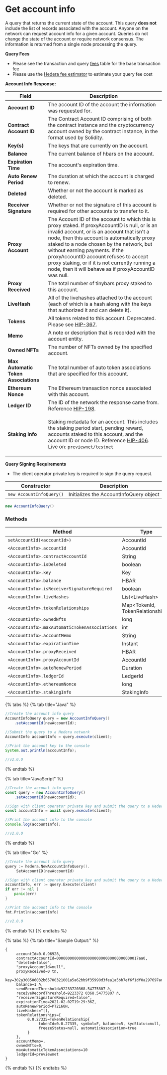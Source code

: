 # Get account info

A query that returns the current state of the account. This query **does not** include the list of records associated with the account. Anyone on the network can request account info for a given account. Queries do not change the state of the account or require network consensus. The information is returned from a single node processing the query.

**Query Fees**

* Please see the transaction and query [fees](../../../networks/mainnet/fees/#transaction-and-query-fees) table for the base transaction fee
* Please use the [Hedera fee estimator](https://hedera.com/fees) to estimate your query fee cost

**Account Info Response:**

| **Field**                            | **Description**                                                                                                                                                                                                                                                                                                                                                                                                                  |
| ------------------------------------ | -------------------------------------------------------------------------------------------------------------------------------------------------------------------------------------------------------------------------------------------------------------------------------------------------------------------------------------------------------------------------------------------------------------------------------- |
| **Account ID**                       | The account ID of the account the information was requested for.                                                                                                                                                                                                                                                                                                                                                                 |
| **Contract Account ID**              | The Contract Account ID comprising of both the contract instance and the cryptocurrency account owned by the contract instance, in the format used by Solidity.                                                                                                                                                                                                                                                                  |
| **Key(s)**                           | The keys that are currently on the account.                                                                                                                                                                                                                                                                                                                                                                                      |
| **Balance**                          | The current balance of hbars on the account.                                                                                                                                                                                                                                                                                                                                                                                     |
| **Expiration Time**                  | The account's expiration time.                                                                                                                                                                                                                                                                                                                                                                                                   |
| **Auto Renew Period**                | The duration at which the account is charged to renew.                                                                                                                                                                                                                                                                                                                                                                           |
| **Deleted**                          | Whether or not the account is marked as deleted.                                                                                                                                                                                                                                                                                                                                                                                 |
| **Receiver Signature**               | Whether or not the signature of this account is required for other accounts to transfer to it.                                                                                                                                                                                                                                                                                                                                   |
| **Proxy Account**                    | The Account ID of the account to which this is proxy staked. If proxyAccountID is null, or is an invalid account, or is an account that isn't a node, then this account is automatically proxy staked to a node chosen by the network, but without earning payments. If the proxyAccountID account refuses to accept proxy staking, or if it is not currently running a node, then it will behave as if proxyAccountID was null. |
| **Proxy Received**                   | The total number of tinybars proxy staked to this account.                                                                                                                                                                                                                                                                                                                                                                       |
| **LiveHash**                         | All of the livehashes attached to the account (each of which is a hash along with the keys that authorized it and can delete it).                                                                                                                                                                                                                                                                                                |
| **Tokens**                           | All tokens related to this account. Deprecated. Please see [HIP-367](https://hips.hedera.com/hip/hip-367).                                                                                                                                                                                                                                                                                                                       |
| **Memo**                             | A note or description that is recorded with the account entity.                                                                                                                                                                                                                                                                                                                                                                  |
| **Owned NFTs**                       | The number of NFTs owned by the specified account.                                                                                                                                                                                                                                                                                                                                                                               |
| **Max Automatic Token Associations** | The total number of auto token associations that are specified for this account.                                                                                                                                                                                                                                                                                                                                                 |
| **Ethereum Nonce**                   | The Ethereum transaction nonce associated with this account.                                                                                                                                                                                                                                                                                                                                                                     |
| **Ledger ID**                        | The ID of the network the response came from. Reference [HIP-198](https://hips.hedera.com/hip/hip-198).                                                                                                                                                                                                                                                                                                                          |
| **Staking Info**                     | <p>Staking metadata for an account. This includes the staking period start, pending reward, accounts staked to this account, and the account ID or node ID. Reference <a href="https://hips.hedera.com/hip/hip-406">HIP-406</a>.<br>Live on: <code>previewnet/testnet</code></p>                                                                                                                                                 |

**Query Signing Requirements**

* The client operator private key is required to sign the query request.

| Constructor              | Description                             |
| ------------------------ | --------------------------------------- |
| `new AccountInfoQuery()` | Initializes the AccountInfoQuery object |

```java
new AccountInfoQuery()
```

### Methods

| Method                                        | Type                              | Requirement |
| --------------------------------------------- | --------------------------------- | ----------- |
| `setAccountId(<accountId>)`                   | AccountId                         | Required    |
| `<AccountInfo>.accountId`                     | AccountId                         | Optional    |
| `<AccountInfo>.contractAccountId`             | String                            | Optional    |
| `<AccountInfo>.isDeleted`                     | boolean                           | Optional    |
| `<AccountInfo>.key`                           | Key                               | Optional    |
| `<AccountInfo>.balance`                       | HBAR                              | Optional    |
| `<AccountInfo>.isReceiverSignatureRequired`   | boolean                           | Optional    |
| `<AccountInfo>.liveHashes`                    | List\<LiveHash>                   | Optional    |
| `<AccountInfo>.tokenRelationships`            | Map\<TokenId, TokenRelationships> | Optional    |
| `<AccountInfo>.ownedNfts`                     | long                              | Optional    |
| `<AccountInfo>.maxAutomaticTokenAssociations` | int                               | Optional    |
| `<AccountInfo>.accountMemo`                   | String                            | Optional    |
| `<AccountInfo>.expirationTime`                | Instant                           | Optional    |
| `<AccountInfo>.proxyReceived`                 | HBAR                              | Optional    |
| `<AccountInfo>.proxyAccountId`                | AccountId                         | Optional    |
| `<AccountInfo>.autoRenewPeriod`               | Duration                          | Optional    |
| `<AccountInfo>.ledgerId`                      | LedgerId                          | Optional    |
| `<AccountInfo>.ethereumNonce`                 | long                              | Optional    |
| `<AccountInfo>.stakingInfo`                   | StakingInfo                       | Optional    |

{% tabs %}
{% tab title="Java" %}
```java
//Create the account info query
AccountInfoQuery query = new AccountInfoQuery()
    .setAccountId(newAccountId);

//Submit the query to a Hedera network
AccountInfo accountInfo = query.execute(client);
    
//Print the account key to the console
System.out.println(accountInfo);

//v2.0.0
```
{% endtab %}

{% tab title="JavaScript" %}
```javascript
//Create the account info query
const query = new AccountInfoQuery()
    .setAccountId(newAccountId);

//Sign with client operator private key and submit the query to a Hedera network
const accountInfo = await query.execute(client);

//Print the account info to the console
console.log(accountInfo);

//v2.0.0
```
{% endtab %}

{% tab title="Go" %}
```go
//Create the account info query
query := hedera.NewAccountInfoQuery().
     SetAccountID(newAccountId)

//Sign with client operator private key and submit the query to a Hedera network
accountInfo, err := query.Execute(client)
if err != nil {
    panic(err)
}

//Print the account info to the console
fmt.Println(accountInfo)

//v2.0.0
```
{% endtab %}
{% endtabs %}

{% tabs %}
{% tab title="Sample Output:" %}
```
{ 
     accountId=0.0.96928, 
     contractAccountId=0000000000000000000000000000000000017aa0, 
     "deleted=false", 
     "proxyAccountId=null", 
     proxyReceived=0 tℏ,
     key=302a300506032b65700321001a5a62bb9f35990d3fea1a5bb7ef6f1df0a297697adef1e04510c9d4ecc5db3f, 
     balance=1 ℏ, 
     sendRecordThreshold=92233720368.54775807 ℏ,
     receiveRecordThreshold=9223372 0368.54775807 ℏ, 
     "receiverSignatureRequired=false",
     expirationTime=2021-02-02T19:29:36Z, 
     autoRenewPeriod=PT2160H, 
     liveHashes="[],
     tokenRelationships={
          0.0.27335=TokenRelationship{
               tokenId=0.0.27335, symbol=F, balance=5, kycStatus=null,
               freezeStatus=null, automaticAssociation=true
          }
     },
     accountMemo=, 
     ownedNfts=0,
     maxAutomaticTokenAssociations=10
     ledgerId=previewnet
}
```
{% endtab %}
{% endtabs %}
